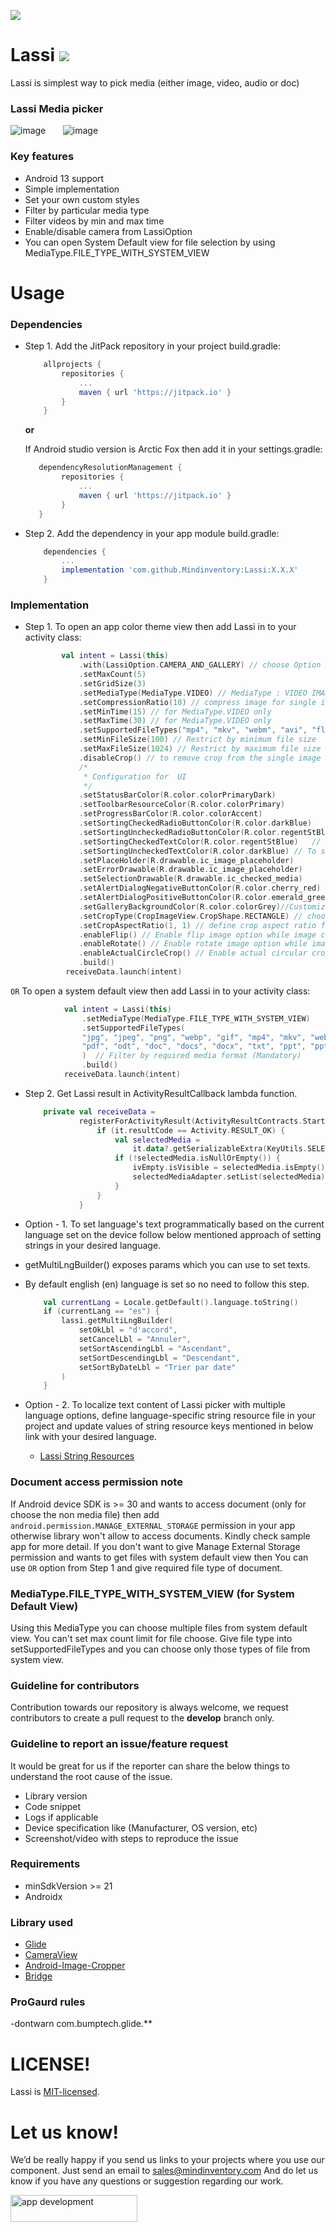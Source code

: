 <a href="https://www.mindinventory.com/?utm_source=gthb&utm_medium=repo&utm_campaign=lassi"><img src="https://github.com/Sammindinventory/MindInventory/blob/main/Banner.png"></a>

# Lassi [![](https://jitpack.io/v/Mindinventory/Lassi.svg)](https://jitpack.io/#Mindinventory/Lassi)



Lassi is simplest way to pick media (either image, video, audio or doc) 

### Lassi Media picker
![image](/media/image-picker.png) &nbsp;&nbsp;&nbsp;&nbsp;&nbsp; ![image](/media/image-picker-camera.gif)

### Key features

* Android 13 support
* Simple implementation 
* Set your own custom styles
* Filter by particular media type
* Filter videos by min and max time
* Enable/disable camera from LassiOption
* You can open System Default view for file selection by using MediaType.FILE_TYPE_WITH_SYSTEM_VIEW

# Usage

### Dependencies

* Step 1. Add the JitPack repository in your project build.gradle:

    ```groovy
	    allprojects {
		    repositories {
			    ...
			    maven { url 'https://jitpack.io' }
		    }
	    }
    ``` 

    **or**
    
    If Android studio version is Arctic Fox then add it in your settings.gradle:

    ```groovy
	   dependencyResolutionManagement {
    		repositories {
        		...
        		maven { url 'https://jitpack.io' }
    		}
	   }
    ``` 
    
* Step 2. Add the dependency in your app module build.gradle:
    
    ```groovy
        dependencies {
            ...
            implementation 'com.github.Mindinventory:Lassi:X.X.X'
        }
    ``` 

### Implementation


* Step 1. 
  To open an app color theme view then add Lassi in to your activity class:
    
    ```kotlin
            val intent = Lassi(this)
                .with(LassiOption.CAMERA_AND_GALLERY) // choose Option CAMERA, GALLERY or CAMERA_AND_GALLERY
                .setMaxCount(5)
                .setGridSize(3)
                .setMediaType(MediaType.VIDEO) // MediaType : VIDEO IMAGE, AUDIO OR DOC
                .setCompressionRatio(10) // compress image for single item selection (can be 0 to 100)
                .setMinTime(15) // for MediaType.VIDEO only
                .setMaxTime(30) // for MediaType.VIDEO only
                .setSupportedFileTypes("mp4", "mkv", "webm", "avi", "flv", "3gp") // Filter by limited media format (Optional)
                .setMinFileSize(100) // Restrict by minimum file size 
                .setMaxFileSize(1024) // Restrict by maximum file size
                .disableCrop() // to remove crop from the single image selection (crop is enabled by default for single image)
                /*
                 * Configuration for  UI
                 */
                .setStatusBarColor(R.color.colorPrimaryDark)
                .setToolbarResourceColor(R.color.colorPrimary)
                .setProgressBarColor(R.color.colorAccent)
                .setSortingCheckedRadioButtonColor(R.color.darkBlue)    // To set color of the checked state radio button resource within sorting dialog
                .setSortingUncheckedRadioButtonColor(R.color.regentStBlue)  // To set color of the unchecked state radio button resource within sorting dialog
                .setSortingCheckedTextColor(R.color.regentStBlue)   // To set color of the checked state radio button resource within sorting dialog
                .setSortingUncheckedTextColor(R.color.darkBlue) // To set color of the unchecked state radio button resource within sorting dialog
                .setPlaceHolder(R.drawable.ic_image_placeholder)
                .setErrorDrawable(R.drawable.ic_image_placeholder)
                .setSelectionDrawable(R.drawable.ic_checked_media)
                .setAlertDialogNegativeButtonColor(R.color.cherry_red)
                .setAlertDialogPositiveButtonColor(R.color.emerald_green)
                .setGalleryBackgroundColor(R.color.colorGrey)//Customize background color of gallery (default color is white)
                .setCropType(CropImageView.CropShape.RECTANGLE) // choose shape for cropping after capturing an image from camera (for MediaType.IMAGE only)
                .setCropAspectRatio(1, 1) // define crop aspect ratio for cropping after capturing an image from camera (for MediaType.IMAGE only)
                .enableFlip() // Enable flip image option while image cropping (for MediaType.IMAGE only)
                .enableRotate() // Enable rotate image option while image cropping (for MediaType.IMAGE only)
                .enableActualCircleCrop() // Enable actual circular crop (only for MediaType.Image and CropImageView.CropShape.OVAL)
                .build()
             receiveData.launch(intent)
    ```
`OR` To open a system default view then add Lassi in to your activity class:

```kotlin
            val intent = Lassi(this)
                .setMediaType(MediaType.FILE_TYPE_WITH_SYSTEM_VIEW)
                .setSupportedFileTypes(
                "jpg", "jpeg", "png", "webp", "gif", "mp4", "mkv", "webm", "avi", "flv", "3gp",
                "pdf", "odt", "doc", "docs", "docx", "txt", "ppt", "pptx", "rtf", "xlsx", "xls"
                )  // Filter by required media format (Mandatory)
                .build()
            receiveData.launch(intent)
```

* Step 2. Get Lassi result in ActivityResultCallback lambda function.

    ```kotlin
        private val receiveData =
                registerForActivityResult(ActivityResultContracts.StartActivityForResult()) {
                    if (it.resultCode == Activity.RESULT_OK) {
                        val selectedMedia =
                            it.data?.getSerializableExtra(KeyUtils.SELECTED_MEDIA) as ArrayList<MiMedia>
                        if (!selectedMedia.isNullOrEmpty()) {
                            ivEmpty.isVisible = selectedMedia.isEmpty()
                            selectedMediaAdapter.setList(selectedMedia)
                        }
                    }
                }
    ```
  
* Option - 1. To set language's text programmatically based on the current language set on the device follow below mentioned approach of setting strings in your desired language. 
* getMultiLngBuilder()  exposes params which you can use to set texts.
* By default english (en) language is set so no need to follow this step.
    ```kotlin
        val currentLang = Locale.getDefault().language.toString()
        if (currentLang == "es") {
            lassi.getMultiLngBuilder(
                setOkLbl = "d'accord",
                setCancelLbl = "Annuler",
                setSortAscendingLbl = "Ascendant",
                setSortDescendingLbl = "Descendant",
                setSortByDateLbl = "Trier par date"
            )
        }
    ```
* Option - 2. To localize text content of Lassi picker with multiple language options, define language-specific string resource file in your project and update values of string resource keys mentioned in below link with your desired language.
  * [Lassi String Resources](https://github.com/Mindinventory/Lassi-Android/blob/931e147ebe6282bd1629858b5a9f29fe5a0b8b32/lassi/src/main/res/values/strings.xml)

### Document access permission note
If Android device SDK is >= 30 and wants to access document (only for choose the non media file) then add ```android.permission.MANAGE_EXTERNAL_STORAGE``` permission in your app otherwise library won't allow to access documents. Kindly check sample app for more detail.
If you don't want to give Manage External Storage permission and wants to get files with system default view then You can use `OR` option from Step 1 and give required file type of document.

### MediaType.FILE_TYPE_WITH_SYSTEM_VIEW (for System Default View)
Using this MediaType you can choose multiple files from system default view. You can't set max count limit for file choose. Give file type into setSupportedFileTypes and you can choose only those types of file from system view.

### Guideline for contributors
Contribution towards our repository is always welcome, we request contributors to create a pull request to the **develop** branch only.  

### Guideline to report an issue/feature request
It would be great for us if the reporter can share the below things to understand the root cause of the issue.

* Library version
* Code snippet
* Logs if applicable
* Device specification like (Manufacturer, OS version, etc)
* Screenshot/video with steps to reproduce the issue

### Requirements

* minSdkVersion >= 21
* Androidx

### Library used

* [Glide](https://github.com/bumptech/glide)
* [CameraView](https://github.com/natario1/CameraView)
* [Android-Image-Cropper](https://github.com/ArthurHub/Android-Image-Cropper)
* [Bridge](https://github.com/livefront/bridge)

### ProGaurd rules

-dontwarn com.bumptech.glide.**

# LICENSE!

Lassi is [MIT-licensed](/LICENSE).

# Let us know!
We’d be really happy if you send us links to your projects where you use our component. Just send an email to sales@mindinventory.com And do let us know if you have any questions or suggestion regarding our work.

<a href="https://www.mindinventory.com/contact-us.php?utm_source=gthb&utm_medium=repo&utm_campaign=lassi">
<img src="https://github.com/Sammindinventory/MindInventory/blob/main/hirebutton.png" width="203" height="43"  alt="app development">
</a>
